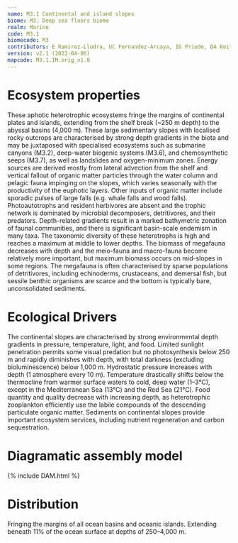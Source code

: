 ```yaml
---
name: M3.1 Continental and island slopes
biome: M3. Deep sea floors biome
realm: Marine
code: M3.1
biomecode: M3
contributors: E Ramirez-Llodra, UC Fernandez-Arcaya, IG Priede, DA Keith
version: v2.1 (2022-04-06)
mapcode: M3.1.IM.orig_v1.0
---
```

# Ecosystem properties

These aphotic heterotrophic ecosystems fringe the margins of continental plates and islands, extending from the shelf break (~250 m depth) to the abyssal basins (4,000 m). These large sedimentary slopes with localised rocky outcrops are characterised by strong depth gradients in the biota and may be juxtaposed with specialised ecosystems such as submarine canyons (M3.2), deep-water biogenic systems (M3.6), and chemosynthetic seeps (M3.7), as well as landslides and oxygen-minimum zones. Energy sources are derived mostly from lateral advection from the shelf and vertical fallout of organic matter particles through the water column and pelagic fauna impinging on the slopes, which varies seasonally with the productivity of the euphotic layers. Other inputs of organic matter include sporadic pulses of large falls (e.g. whale falls and wood falls). Photoautotrophs and resident herbivores are absent and the trophic network is dominated by microbial decomposers, detritivores, and their predators. Depth-related gradients result in a marked bathymetric zonation of faunal communities, and there is significant basin-scale endemism in many taxa. The taxonomic diversity of these heterotrophs is high and reaches a maximum at middle to lower depths. The biomass of megafauna decreases with depth and the meio-fauna and macro-fauna become relatively more important, but maximum biomass occurs on mid-slopes in some regions. The megafauna is often characterised by sparse populations of detritivores, including echinoderms, crustaceans, and demersal fish, but sessile benthic organisms are scarce and the bottom is typically bare, unconsolidated sediments.

# Ecological Drivers

The continental slopes are characterised by strong environmental depth gradients in pressure, temperature, light, and food. Limited sunlight penetration permits some visual predation but no photosynthesis below 250 m and rapidly diminishes with depth, with total darkness (excluding bioluminescence) below 1,000 m. Hydrostatic pressure increases with depth (1 atmosphere every 10 m). Temperature drastically shifts below the thermocline from warmer surface waters to cold, deep water (1–3°C), except in the Mediterranean Sea (13°C) and the Red Sea (21°C). Food quantity and quality decrease with increasing depth, as heterotrophic zooplankton efficiently use the labile compounds of the descending particulate organic matter. Sediments on continental slopes provide important ecosystem services, including nutrient regeneration and carbon sequestration.

# Diagramatic assembly model

{% include DAM.html %}

# Distribution

Fringing the margins of all ocean basins and oceanic islands. Extending beneath 11% of the ocean surface at depths of 250–4,000 m.

